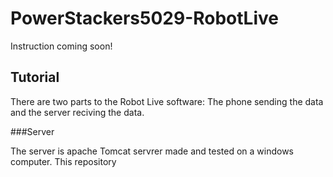 # PowerStackers5029-RobotLive

Instruction coming soon!

## Tutorial

There are two parts to the Robot Live software: The phone sending the data and the server reciving the data. 

###Server

The server is apache Tomcat servrer made and tested on a windows computer. This repository
